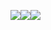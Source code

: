 ![](https://res.chinacath.cn/web/images/2022/12/01/1669863650713.jpg)![](https://res.chinacath.cn/web/images/2022/12/01/1669863676057.jpg)![](https://res.chinacath.cn/web/images/2022/12/01/1669863750951.jpg)